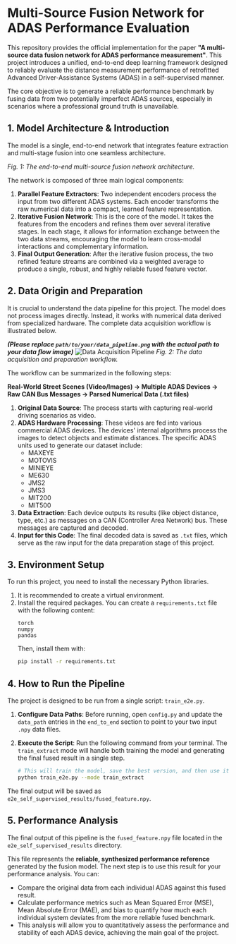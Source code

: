 # Multi-Source Fusion Network for ADAS Performance Evaluation

This repository provides the official implementation for the paper **"A multi-source data fusion network for ADAS performance measurement"**. This project introduces a unified, end-to-end deep learning framework designed to reliably evaluate the distance measurement performance of retrofitted Advanced Driver-Assistance Systems (ADAS) in a self-supervised manner.

The core objective is to generate a reliable performance benchmark by fusing data from two potentially imperfect ADAS sources, especially in scenarios where a professional ground truth is unavailable.

## 1. Model Architecture & Introduction

The model is a single, end-to-end network that integrates feature extraction and multi-stage fusion into one seamless architecture.


*Fig. 1: The end-to-end multi-source fusion network architecture.*

The network is composed of three main logical components:

1.  **Parallel Feature Extractors**: Two independent encoders process the input from two different ADAS systems. Each encoder transforms the raw numerical data into a compact, learned feature representation.
2.  **Iterative Fusion Network**: This is the core of the model. It takes the features from the encoders and refines them over several iterative stages. In each stage, it allows for information exchange between the two data streams, encouraging the model to learn cross-modal interactions and complementary information.
3.  **Final Output Generation**: After the iterative fusion process, the two refined feature streams are combined via a weighted average to produce a single, robust, and highly reliable fused feature vector.

## 2. Data Origin and Preparation

It is crucial to understand the data pipeline for this project. The model does not process images directly. Instead, it works with numerical data derived from specialized hardware. The complete data acquisition workflow is illustrated below.

***(Please replace `path/to/your/data_pipeline.png` with the actual path to your data flow image)***
![Data Acquisition Pipeline](path/to/your/data_pipeline.png)
*Fig. 2: The data acquisition and preparation workflow.*

The workflow can be summarized in the following steps:

**Real-World Street Scenes (Video/Images) → Multiple ADAS Devices → Raw CAN Bus Messages → Parsed Numerical Data (.txt files)**

1.  **Original Data Source**: The process starts with capturing real-world driving scenarios as video.
2.  **ADAS Hardware Processing**: These videos are fed into various commercial ADAS devices. The devices' internal algorithms process the images to detect objects and estimate distances. The specific ADAS units used to generate our dataset include:
    *   MAXEYE
    *   MOTOVIS
    *   MINIEYE
    *   ME630
    *   JMS2
    *   JMS3
    *   MIT200
    *   MIT500
3.  **Data Extraction**: Each device outputs its results (like object distance, type, etc.) as messages on a CAN (Controller Area Network) bus. These messages are captured and decoded.
4.  **Input for this Code**: The final decoded data is saved as `.txt` files, which serve as the raw input for the data preparation stage of this project.

## 3. Environment Setup

To run this project, you need to install the necessary Python libraries.

1.  It is recommended to create a virtual environment.
2.  Install the required packages. You can create a `requirements.txt` file with the following content:
    ```
    torch
    numpy
    pandas
    ```
    Then, install them with:
    ```bash
    pip install -r requirements.txt
    ```

## 4. How to Run the Pipeline

The project is designed to be run from a single script: `train_e2e.py`.

1.  **Configure Data Paths**: Before running, open `config.py` and update the `data_path` entries in the `end_to_end` section to point to your two input `.npy` data files.

2.  **Execute the Script**: Run the following command from your terminal. The `train_extract` mode will handle both training the model and generating the final fused result in a single step.

    ```bash
    # This will train the model, save the best version, and then use it to generate the final fused feature.
    python train_e2e.py --mode train_extract
    ```

The final output will be saved as `e2e_self_supervised_results/fused_feature.npy`.

## 5. Performance Analysis

The final output of this pipeline is the `fused_feature.npy` file located in the `e2e_self_supervised_results` directory.

This file represents the **reliable, synthesized performance reference** generated by the fusion model. The next step is to use this result for your performance analysis. You can:

-   Compare the original data from each individual ADAS against this fused result.
-   Calculate performance metrics such as Mean Squared Error (MSE), Mean Absolute Error (MAE), and bias to quantify how much each individual system deviates from the more reliable fused benchmark.
-   This analysis will allow you to quantitatively assess the performance and stability of each ADAS device, achieving the main goal of the project.
